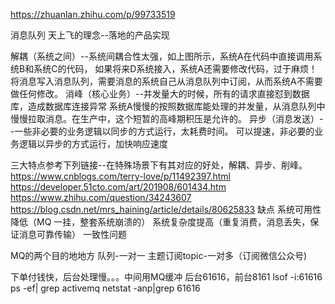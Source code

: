 
https://zhuanlan.zhihu.com/p/99733519

消息队列
天上飞的理念--落地的产品实现

解耦（系统之间）--系统间耦合性太强，如上图所示，系统A在代码中直接调用系统B和系统C的代码，
                    如果将来D系统接入，系统A还需要修改代码，过于麻烦！
                将消息写入消息队列，需要消息的系统自己从消息队列中订阅，从而系统A不需要做任何修改。
消峰（核心业务）--并发量大的时候，所有的请求直接怼到数据库，造成数据库连接异常
                系统A慢慢的按照数据库能处理的并发量，从消息队列中慢慢拉取消息。在生产中，这个短暂的高峰期积压是允许的。
异步（消息发送）--一些非必要的业务逻辑以同步的方式运行，太耗费时间。
                可以提速，非必要的业务逻辑以异步的方式运行，加快响应速度

三大特点参考下列链接--在特殊场景下有其对应的好处，解耦、异步、削峰。
https://www.cnblogs.com/terry-love/p/11492397.html
https://developer.51cto.com/art/201908/601434.htm
https://www.zhihu.com/question/34243607
https://blog.csdn.net/mrs_haining/article/details/80625833
缺点
系统可用性降低（MQ 一挂，整套系统崩溃的）
系统复杂度提高（重复消费，消息丢失，保证消息可靠传输）
一致性问题



MQ的两个目的地地方
队列-一对一
主题订阅topic-一对多（订阅微信公众号)

下单付钱快，后台处理慢。。。中间用MQ缓冲
后台61616，前台8161
lsof -i:61616
ps -ef| grep activemq 
netstat -anp|grep 61616

